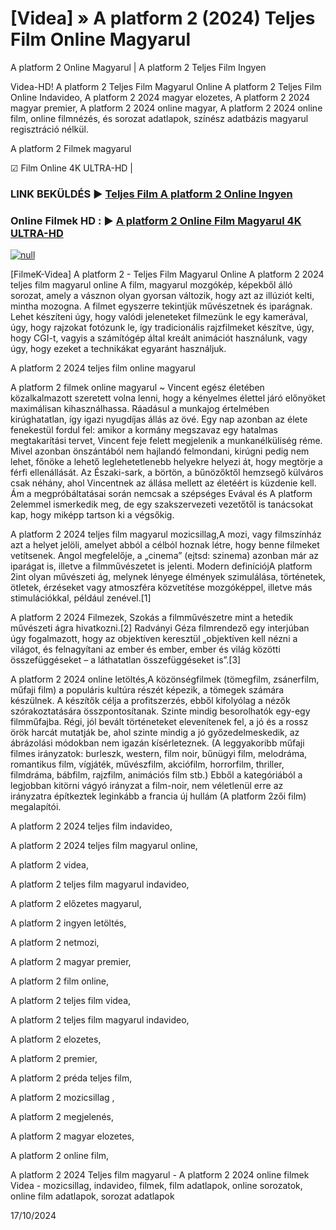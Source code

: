 # [Videa] » A platform 2 (2024) Teljes Film Online Magyarul

A platform 2 Online Magyarul | A platform 2 Teljes Film Ingyen

Videa-HD! A platform 2 Teljes Film Magyarul Online A platform 2 Teljes Film Online Indavideo, A platform 2 2024 magyar elozetes, A platform 2 2024 magyar premier, A platform 2 2024 online magyar, A platform 2 2024 online film, online filmnézés, és sorozat adatlapok, színész adatbázis magyarul regisztráció nélkül.

A platform 2 Filmek magyarul

☑ Film Online 4K ULTRA-HD |

### LINK BEKÜLDÉS ▶️ [Teljes Film A platform 2 Online Ingyen](https://t.co/tB3CF5zR9V)

### Online Filmek HD : ▶️ [A platform 2 Online Film Magyarul 4K ULTRA-HD](https://t.co/tB3CF5zR9V)

[![null](https://static.wixstatic.com/media/855a25_043b5abeb4ae4d35ac003198e7fe56ed~mv2.gif)](https://t.co/tB3CF5zR9V)

[FilmeK-Videa] A platform 2 - Teljes Film Magyarul Online A platform 2 2024 teljes film magyarul online A film, magyarul mozgókép, képekből álló sorozat, amely a vásznon olyan gyorsan változik, hogy azt az illúziót kelti, mintha mozogna. A filmet egyszerre tekintjük művészetnek és iparágnak. Lehet készíteni úgy, hogy valódi jeleneteket filmezünk le egy kamerával, úgy, hogy rajzokat fotózunk le, így tradicionális rajzfilmeket készítve, úgy, hogy CGI-t, vagyis a számítógép által kreált animációt használunk, vagy úgy, hogy ezeket a technikákat egyaránt használjuk.

A platform 2 2024 teljes film online magyarul

A platform 2 filmek online magyarul ~ Vincent egész életében közalkalmazott szeretett volna lenni, hogy a kényelmes élettel járó előnyöket maximálisan kihasználhassa. Ráadásul a munkajog értelmében kirúghatatlan, így igazi nyugdíjas állás az övé. Egy nap azonban az élete fenekestül fordul fel: amikor a kormány megszavaz egy hatalmas megtakarítási tervet, Vincent feje felett megjelenik a munkanélküliség réme. Mivel azonban önszántából nem hajlandó felmondani, kirúgni pedig nem lehet, főnöke a lehető leglehetetlenebb helyekre helyezi át, hogy megtörje a férfi ellenállását. Az Északi-sark, a börtön, a bűnözőktől hemzsegő külváros csak néhány, ahol Vincentnek az állása mellett az életéért is küzdenie kell. Ám a megpróbáltatásai során nemcsak a szépséges Evával és A platform 2elemmel ismerkedik meg, de egy szakszervezeti vezetőtől is tanácsokat kap, hogy miképp tartson ki a végsőkig.

A platform 2 2024 teljes film magyarul mozicsillag,A mozi, vagy filmszínház azt a helyet jelöli, amelyet abból a célból hoznak létre, hogy benne filmeket vetítsenek. Angol megfelelője, a „cinema” (ejtsd: szinema) azonban már az iparágat is, illetve a filmművészetet is jelenti. Modern definíciójA platform 2int olyan művészeti ág, melynek lényege élmények szimulálása, történetek, ötletek, érzéseket vagy atmoszféra közvetítése mozgóképpel, illetve más stimulációkkal, például zenével.[1]

A platform 2 2024 Filmezek, Szokás a filmművészetre mint a hetedik művészeti ágra hivatkozni.[2] Radványi Géza filmrendező egy interjúban úgy fogalmazott, hogy az objektíven keresztül „objektíven kell nézni a világot, és felnagyítani az ember és ember, ember és világ közötti összefüggéseket – a láthatatlan összefüggéseket is”.[3]

A platform 2 2024 online letöltés,A közönségfilmek (tömegfilm, zsánerfilm, műfaji film) a populáris kultúra részét képezik, a tömegek számára készülnek. A készítők célja a profitszerzés, ebből kifolyólag a nézők szórakoztatására összpontosítanak. Szinte mindig besorolhatók egy-egy filmműfajba. Régi, jól bevált történeteket elevenítenek fel, a jó és a rossz örök harcát mutatják be, ahol szinte mindig a jó győzedelmeskedik, az ábrázolási módokban nem igazán kísérleteznek. (A leggyakoribb műfaji filmes irányzatok: burleszk, western, film noir, bűnügyi film, melodráma, romantikus film, vígjáték, művészfilm, akciófilm, horrorfilm, thriller, filmdráma, bábfilm, rajzfilm, animációs film stb.) Ebből a kategóriából a legjobban kitörni vágyó irányzat a film-noir, nem véletlenül erre az irányzatra építkeztek leginkább a francia új hullám (A platform 2zői film) megalapítói.

A platform 2 2024 teljes film indavideo,

A platform 2 2024 teljes film magyarul online,

A platform 2 videa,

A platform 2 teljes film magyarul indavideo,

A platform 2 előzetes magyarul,

A platform 2 ingyen letöltés,

A platform 2 netmozi,

A platform 2 magyar premier,

A platform 2 film online,

A platform 2 teljes film videa,

A platform 2 teljes film magyarul indavideo,

A platform 2 elozetes,

A platform 2 premier,

A platform 2 préda teljes film,

A platform 2 mozicsillag ,

A platform 2 megjelenés,

A platform 2 magyar elozetes,

A platform 2 online film,

A platform 2 2024 Teljes film magyarul - A platform 2 2024 online filmek Videa - mozicsillag, indavideo, filmek, film adatlapok, online sorozatok, online film adatlapok, sorozat adatlapok

17/10/2024
